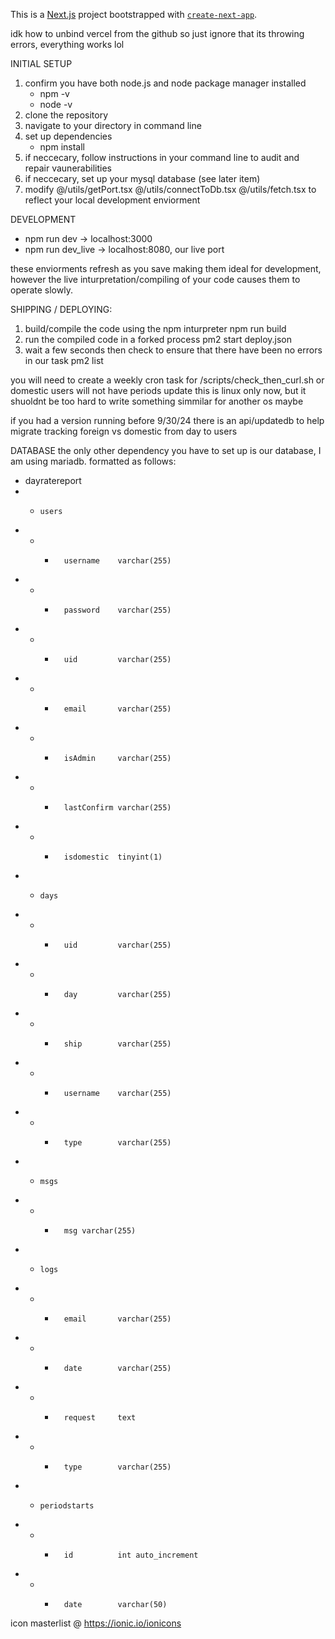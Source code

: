 This is a [Next.js](https://nextjs.org/) project bootstrapped with [`create-next-app`](https://github.com/vercel/next.js/tree/canary/packages/create-next-app).

idk how to unbind vercel from the github so just ignore that its throwing errors, everything works lol

INITIAL SETUP
1)  confirm you have both node.js and node package manager installed
    -   npm -v
    -   node -v
2)  clone the repository
4)  navigate to your directory in command line
3)  set up dependencies
    -   npm install
5)  if neccecary, follow instructions in your command line to audit and repair vaunerabilities
6)  if neccecary, set up your mysql database (see later item)
7)  modify @/utils/getPort.tsx @/utils/connectToDb.tsx @/utils/fetch.tsx to reflect your local development enviorment

DEVELOPMENT
-    npm run dev -> localhost:3000
-    npm run dev_live -> localhost:8080, our live port

these enviorments refresh as you save making them ideal for development, however the live inturpretation/compiling of your code causes them to operate slowly.

SHIPPING / DEPLOYING:
1)  build/compile the code using the npm inturpreter
        npm run build
2)  run the compiled code in a forked process
        pm2 start deploy.json
3)  wait a few seconds then check to ensure that there have been no errors in our task
        pm2 list

you will need to create a weekly cron task for /scripts/check_then_curl.sh or domestic users will not have periods update
this is linux only now, but it shuoldnt be too hard to write something simmilar for another os maybe

if you had a version running before 9/30/24 there is an api/updatedb to help migrate tracking foreign vs domestic from day to users

DATABASE
the only other dependency you have to set up is our database, I am using mariadb. formatted as follows:
-   dayratereport
- -     users
- - -       username    varchar(255)
- - -       password    varchar(255)
- - -       uid         varchar(255)
- - -       email       varchar(255)
- - -       isAdmin     varchar(255)
- - -       lastConfirm varchar(255)
- - -       isdomestic  tinyint(1)
- -     days
- - -       uid         varchar(255)
- - -       day         varchar(255)
- - -       ship        varchar(255)
- - -       username    varchar(255)
- - -       type        varchar(255)
- -     msgs 
- - -       msg varchar(255)
- -     logs
- - -       email       varchar(255)
- - -       date        varchar(255)
- - -       request     text
- - -       type        varchar(255)
- -     periodstarts
- - -       id          int auto_increment
- - -       date        varchar(50)

icon masterlist @ https://ionic.io/ionicons